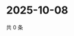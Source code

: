 # 2025-10-08

共 0 条

<!-- BEGIN ZHIHUQUESTIONS -->
<!-- 最后更新时间 Wed Oct 08 2025 19:09:26 GMT+0800 (China Standard Time) -->

<!-- END ZHIHUQUESTIONS -->
